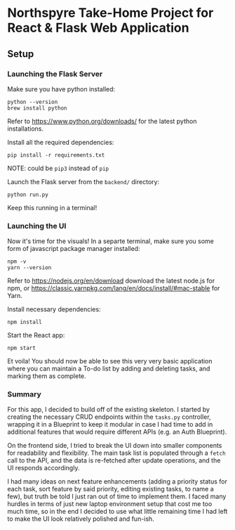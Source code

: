 # Northspyre Take-Home Project for React & Flask Web Application

## Setup
### Launching the Flask Server
Make sure you have python installed:
```
python --version
brew install python
```
Refer to https://www.python.org/downloads/ for the latest python installations.

Install all the required dependencies:
```
pip install -r requirements.txt
```
NOTE: could be `pip3` instead of `pip`

Launch the Flask server from the `backend/` directory:
```
python run.py
```
Keep this running in a terminal!

### Launching the UI
Now it's time for the visuals! In a separte terminal, make sure you some form of javascript package manager installed:
```
npm -v
yarn --version
```
Refer to https://nodejs.org/en/download download the latest node.js for npm, or https://classic.yarnpkg.com/lang/en/docs/install/#mac-stable for Yarn.

Install necessary dependencies:
```
npm install
```

Start the React app:
```
npm start
```

Et voila! You should now be able to see this very very basic application where you can maintain a To-do list by adding and deleting tasks, and marking them as complete. 

### Summary
For this app, I decided to build off of the existing skeleton. I started by creating the necessary CRUD endpoints within the `tasks.py` controller, wrapping it in a Blueprint to keep it modular in case I had time to add in additional features that would require different APIs (e.g. an Auth Blueprint). 

On the frontend side, I tried to break the UI down into smaller components for readability and flexibility. The main task list is populated through a `fetch` call to the API, and the data is re-fetched after update operations, and the UI responds accordingly. 

I had many ideas on next feature enhancements (adding a priority status for each task, sort feature by said priority, editing existing tasks, to name a few), but truth be told I just ran out of time to implement them. I faced many hurdles in terms of just new laptop environment setup that cost me too much time, so in the end I decided to use what little remaining time I had left to make the UI look relatively polished and fun-ish.
